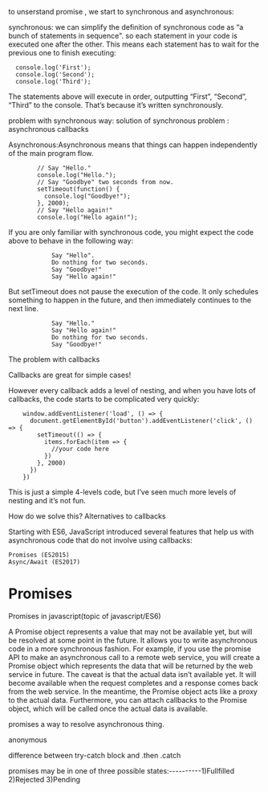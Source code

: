 to unserstand promise , we start to 
synchronous and asynchronous:

synchronous:
               we can simplify the definition of synchronous code as “a bunch of statements in sequence". so each statement in your code is executed one after the other. This means each statement has to wait for the previous one to finish executing:
               
      console.log('First');
      console.log('Second');
      console.log('Third');

The statements above will execute in order, outputting “First”, “Second”, “Third” to the console. That’s because it’s written synchronously.

problem with synchronous way:
solution of synchronous problem : asynchronous callbacks 

Asynchronous:Asynchronous means that things can happen independently of the main program flow.


            // Say "Hello."
            console.log("Hello.");
            // Say "Goodbye" two seconds from now.
            setTimeout(function() {
              console.log("Goodbye!");
            }, 2000);
            // Say "Hello again!"
            console.log("Hello again!");
  If you are only familiar with synchronous code, you might expect the code above to behave in the following way:

                Say "Hello".
                Do nothing for two seconds.
                Say "Goodbye!"
                Say "Hello again!"      

But setTimeout does not pause the execution of the code. It only schedules something to happen in the future, and then immediately continues to the next line.

                Say "Hello."
                Say "Hello again!"
                Do nothing for two seconds.
                Say "Goodbye!"
 
 The problem with callbacks

Callbacks are great for simple cases!

However every callback adds a level of nesting, and when you have lots of callbacks, the code starts to be complicated very quickly:

        window.addEventListener('load', () => {
          document.getElementById('button').addEventListener('click', () => {
            setTimeout(() => {
              items.forEach(item => {
                //your code here
              })
            }, 2000)
          })
        })

This is just a simple 4-levels code, but I’ve seen much more levels of nesting and it’s not fun.

How do we solve this?
Alternatives to callbacks

Starting with ES6, JavaScript introduced several features that help us with asynchronous code that do not involve using callbacks:

    Promises (ES2015)
    Async/Await (ES2017)





# Promises
Promises in javascript(topic of javascript/ES6)

A Promise object represents a value that may not be available yet, but will be resolved at some point in the future. It allows you to write asynchronous code in a more synchronous fashion. For example, if you use the promise API to make an asynchronous call to a remote web service, you will create a Promise object which represents the data that will be returned by the web service in future. The caveat is that the actual data isn’t available yet. It will become available when the request completes and a response comes back from the web service. In the meantime, the Promise object acts like a proxy to the actual data. Furthermore, you can attach callbacks to the Promise object, which will be called once the actual data is available.






promises a way to resolve asynchronous thing.

anonymous

difference between try-catch block and  .then .catch


promises may be in  one of three possible states:----------1)Fullfilled
                                                            2)Rejected
                                                            3)Pending

  
